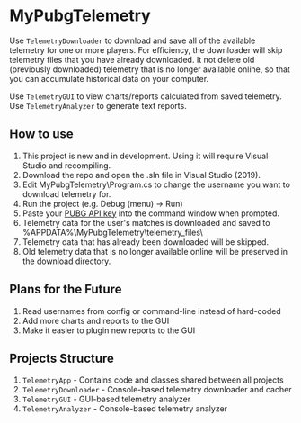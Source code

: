# MyPubgTelemetry

Use `TelemetryDownloader` to download and save all of the available telemetry for one or more players. For efficiency, the downloader will skip telemetry files that you have already downloaded. It not delete old (previously downloaded) telemetry that is no longer available online, so that you can accumulate historical data on your computer.

Use `TelemetryGUI` to view charts/reports calculated from saved telemetry.  Use `TelemetryAnalyzer` to generate text reports.

## How to use
1. This project is new and in development. Using it will require Visual Studio and recompiling.
1. Download the repo and open the .sln file in Visual Studio (2019).
1. Edit MyPubgTelemetry\Program.cs to change the username you want to download telemetry for.
1. Run the project (e.g. Debug (menu) -> Run)
1. Paste your [PUBG API key](https://developer.playbattlegrounds.com/) into the command window when prompted.
1. Telemetry data for the user's matches is downloaded and saved to %APPDATA%\MyPubgTelemetry\telemetry_files\
1. Telemetry data that has already been downloaded will be skipped.
1. Old telemetry data that is no longer available online will be preserved in the download directory.

## Plans for the Future
1. Read usernames from config or command-line instead of hard-coded
1. Add more charts and reports to the GUI
1. Make it easier to plugin new reports to the GUI

## Projects Structure
1. `TelemetryApp` - Contains code and classes shared between all projects
1. `TelemetryDownloader` - Console-based telemetry downloader and cacher
1. `TelemetryGUI` - GUI-based telemetry analyzer
1. `TelemetryAnalyzer` - Console-based telemetry analyzer
